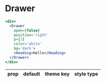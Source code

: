 # Drawer

```.jsx
<div>
  <Drawer
    open={false}
    position='right'
    p={3}
    color='white'
    bg='dark'>
    <Heading>Hello</Heading>
  </Drawer>
</div>
```

prop | default | theme key | style type
---|---|---|---